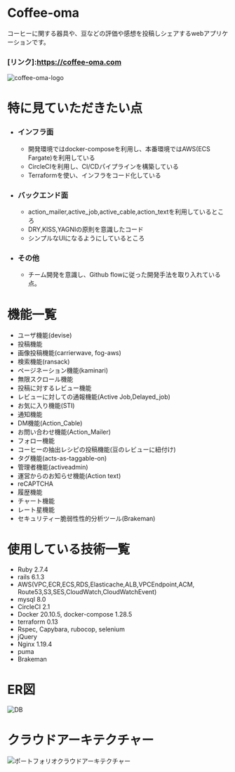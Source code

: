 # Coffee-oma

コーヒーに関する器具や、豆などの評価や感想を投稿しシェアするwebアプリケーションです。

### [リンク]:https://coffee-oma.com
![coffee-oma-logo](https://user-images.githubusercontent.com/48266893/112326442-deefcb80-8cf7-11eb-9432-cc83ade690de.png)






# 特に見ていただきたい点
- ### インフラ面
  - 開発環境ではdocker-composeを利用し、本番環境ではAWS(ECS Fargate)を利用している
  - CircleCIを利用し、CI/CDパイプラインを構築している
  - Terraformを使い、インフラをコード化している
- ### バックエンド面
  - action_mailer,active_job,active_cable,action_textを利用しているところ
  - DRY,KISS,YAGNIの原則を意識したコード
  - シンプルなUIになるようにしているところ
- ### その他
  - チーム開発を意識し、Github flowに従った開発手法を取り入れている点。

# 機能一覧
  - ユーザ機能(devise)
  - 投稿機能
  - 画像投稿機能(carrierwave, fog-aws)
  - 検索機能(ransack)
  - ページネーション機能(kaminari)
  - 無限スクロール機能
  - 投稿に対するレビュー機能
  - レビューに対しての通報機能(Active Job,Delayed_job)
  - お気に入り機能(STI)
  - 通知機能
  - DM機能(Action_Cable)
  - お問い合わせ機能(Action_Mailer)
  - フォロー機能
  - コーヒーの抽出レシピの投稿機能(豆のレビューに紐付け)
  - タグ機能(acts-as-taggable-on)
  - 管理者機能(activeadmin)
  - 運営からのお知らせ機能(Action text)
  - reCAPTCHA
  - 履歴機能
  - チャート機能
  - レート星機能
  - セキュリティー脆弱性性的分析ツール(Brakeman)

# 使用している技術一覧
  - Ruby 2.7.4
  - rails 6.1.3
  - AWS(VPC,ECR,ECS,RDS,Elasticache,ALB,VPCEndpoint,ACM, Route53,S3,SES,CloudWatch,CloudWatchEvent)
  - mysql 8.0
  - CircleCI 2.1
  - Docker 20.10.5, docker-compose 1.28.5
  - terraform 0.13
  - Rspec, Capybara, rubocop, selenium
  - jQuery
  - Nginx 1.19.4
  - puma
  - Brakeman


# ER図
![DB](https://user-images.githubusercontent.com/48266893/135635840-a01ace88-b00b-4ba3-be28-d35fe1566f2f.png)

# クラウドアーキテクチャー
![ポートフォリオクラウドアーキテクチャー](https://user-images.githubusercontent.com/48266893/135717678-44db6833-6216-42ab-bccd-aa98c4b22f9e.PNG)
